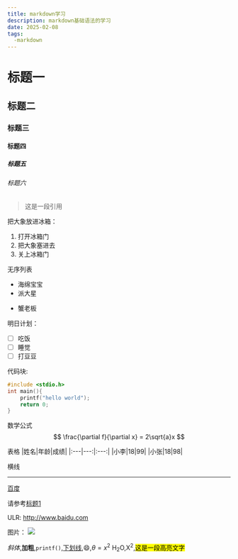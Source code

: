 ```yaml
---
title: markdown学习
description: markdown基础语法的学习
date: 2025-02-08
tags:
  -markdown
---
```

# 标题一
## 标题二
### 标题三
#### 标题四
##### 标题五
###### 标题六

>这是一段引用

把大象放进冰箱：
1. 打开冰箱门
2. 把大象塞进去
3. 关上冰箱门

无序列表
- 海绵宝宝
- 派大星
* 蟹老板

明日计划：
- [ ] 吃饭
- [ ] 睡觉
- [ ] 打豆豆 

代码块:
```c
#include <stdio.h>
int main(){
    printf("hello world");
    return 0;
}
```

数学公式
$$
\frac{\partial f}{\partial x} = 2\sqrt{a}x
$$

表格
|姓名|年龄|成绩|
|:---|---:|:---:|
|小李|18|99|
|小张|18|98|


横线


---


[百度](baidu.com"一个搜索引擎")

请参考[标题1](#标题一)

ULR:
http://www.baidu.com

图片：
<img src="/love.jpg">

*斜体*,**加粗**,`printf()`,<u>下划线</u>,:smile:,$\theta=x^2$
H<sub>2</sub>O,X<sup>2</sup>,<mark>这是一段高亮文字</mark>


